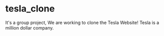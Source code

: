 # tesla_clone
It's a group project, We are working to clone the Tesla Website! Tesla is a million dollar company. 
